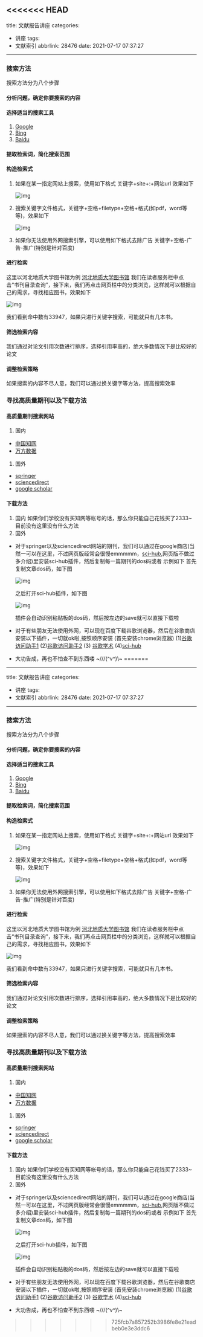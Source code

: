 <<<<<<< HEAD
---
title: 文献报告讲座
categories:
  - 讲座
tags:
  - 文献索引
abbrlink: 28476
date: 2021-07-17 07:37:27
---

### 搜索方法

搜索方法分为八个步骤 <!-- more --> 

#### 分析问题，确定你要搜索的内容

#### 选择适当的搜索工具

1. [Google](http://www.google.com/)
2. [Bing](https://cn.bing.com/?ensearch=1&FORM=BEHPTB)
3. [Baidu](https://www.baidu.com/)

#### 提取检索词，简化搜索范围

#### 构造检索式

1. 如果在某一指定网站上搜索，使用如下格式 关键字+site+:+网站url
   效果如下

   ![img](/img/speech1.jpg)

2. 搜索关键字文件格式，关键字+空格+filetype+空格+格式(如pdf，word等等)，效果如下

   ![img](/img/speech2.jpg)

3. 如果你无法使用外网搜索引擎，可以使用如下格式去除广告 关键字+空格-广告-推广(特别是针对百度)

#### 进行检索

这里以河北地质大学图书馆为例
[河北地质大学图书馆](http://tsg.hgu.edu.cn/index.htm)
我们在读者服务栏中点击“书刊目录查询”，接下来，我们再点击网页栏中的分类浏览，这样就可以根据自己的需求，寻找相应图书，效果如下

![img](/img/speech3.jpg)

我们看到命中数有33947，如果只进行关键字搜索，可能就只有几本书。

#### 筛选检索内容

我们通过对论文引用次数进行排序，选择引用率高的，绝大多数情况下是比较好的论文

#### 调整检索策略

如果搜索的内容不尽人意，我们可以通过换关键字等方法，提高搜索效率

### 寻找高质量期刊以及下载方法

#### 高质量期刊搜索网站

1. 国内

- [中国知网](https://www.cnki.net/)
- [万方数据](http://www.wanfangdata.com.cn/index.html)

1. 国外

- [springer](https://www.springer.com/)
- [sciencedirect](https://www.sciencedirect.com/)
- [google scholar](https://scholar.google.com/)

#### 下载方法

1. 国内
   如果你们学校没有买知网等帐号的话，那么你只能自己花钱买了2333~
   目前没有这里没有什么方法
2. 国外

- 对于springer以及sciencedirect网站的期刊，我们可以通过在google商店(当然一可以在这里，不过网页版经常会很慢emmmmm，[sci-hub](http://tool.yovisun.com/scihub/),网页版不做过多介绍)里安装sci-hub插件，然后复制每一篇期刊的dos码或者
  示例如下
  首先复制文章dos码，如下图

  ![img](/img/speech4.jpg)

  之后打开sci-hub插件，如下图

  ![img](/img/speech5.jpg)

  插件会自动识别粘贴板的dos码，然后按左边的save就可以直接下载啦

- 对于有些朋友无法使用外网，可以现在百度下载谷歌浏览器，然后在谷歌商店安装以下插件，一切就ok啦,按照顺序安装 (首先安装chrome浏览器)
  (1)[谷歌访问助手1](https://chrome.google.com/webstore/detail/谷歌访问助手gocklaboggjfkolaknpbhddbaopcepfp?utm_source=chrome-ntp-icon)
  (2)[谷歌访问助手2](https://chrome.google.com/webstore/detail/pp谷歌访问助手/kahndhhhcnignmbbpiobmdlgjhgfkfil?utm_source=chrome-ntp-icon)
  (3) [谷歌学术](https://chrome.google.com/webstore/detail/google-scholar-button/ldipcbpaocekfooobnbcddclnhejkcpn?utm_source=chrome-ntp-icon)
  (4)[sci-hub](https://chrome.google.com/webstore/detail/auto-sci-hub/nlogbpfgpkffmombiknfdoogphkimmmd?utm_source=chrome-ntp-icon)

- 大功告成，再也不怕查不到东西喽 ~///(^v^)\\~
=======
---
title: 文献报告讲座
categories:
  - 讲座
tags:
  - 文献索引
abbrlink: 28476
date: 2021-07-17 07:37:27
---

### 搜索方法

搜索方法分为八个步骤 <!-- more --> 

#### 分析问题，确定你要搜索的内容

#### 选择适当的搜索工具

1. [Google](http://www.google.com/)
2. [Bing](https://cn.bing.com/?ensearch=1&FORM=BEHPTB)
3. [Baidu](https://www.baidu.com/)

#### 提取检索词，简化搜索范围

#### 构造检索式

1. 如果在某一指定网站上搜索，使用如下格式 关键字+site+:+网站url
   效果如下

   ![img](/img/speech1.jpg)

2. 搜索关键字文件格式，关键字+空格+filetype+空格+格式(如pdf，word等等)，效果如下

   ![img](/img/speech2.jpg)

3. 如果你无法使用外网搜索引擎，可以使用如下格式去除广告 关键字+空格-广告-推广(特别是针对百度)

#### 进行检索

这里以河北地质大学图书馆为例
[河北地质大学图书馆](http://tsg.hgu.edu.cn/index.htm)
我们在读者服务栏中点击“书刊目录查询”，接下来，我们再点击网页栏中的分类浏览，这样就可以根据自己的需求，寻找相应图书，效果如下

![img](/img/speech3.jpg)

我们看到命中数有33947，如果只进行关键字搜索，可能就只有几本书。

#### 筛选检索内容

我们通过对论文引用次数进行排序，选择引用率高的，绝大多数情况下是比较好的论文

#### 调整检索策略

如果搜索的内容不尽人意，我们可以通过换关键字等方法，提高搜索效率

### 寻找高质量期刊以及下载方法

#### 高质量期刊搜索网站

1. 国内

- [中国知网](https://www.cnki.net/)
- [万方数据](http://www.wanfangdata.com.cn/index.html)

1. 国外

- [springer](https://www.springer.com/)
- [sciencedirect](https://www.sciencedirect.com/)
- [google scholar](https://scholar.google.com/)

#### 下载方法

1. 国内
   如果你们学校没有买知网等帐号的话，那么你只能自己花钱买了2333~
   目前没有这里没有什么方法
2. 国外

- 对于springer以及sciencedirect网站的期刊，我们可以通过在google商店(当然一可以在这里，不过网页版经常会很慢emmmmm，[sci-hub](http://tool.yovisun.com/scihub/),网页版不做过多介绍)里安装sci-hub插件，然后复制每一篇期刊的dos码或者
  示例如下
  首先复制文章dos码，如下图

  ![img](/img/speech4.jpg)

  之后打开sci-hub插件，如下图

  ![img](/img/speech5.jpg)

  插件会自动识别粘贴板的dos码，然后按左边的save就可以直接下载啦

- 对于有些朋友无法使用外网，可以现在百度下载谷歌浏览器，然后在谷歌商店安装以下插件，一切就ok啦,按照顺序安装 (首先安装chrome浏览器)
  (1)[谷歌访问助手1](https://chrome.google.com/webstore/detail/谷歌访问助手gocklaboggjfkolaknpbhddbaopcepfp?utm_source=chrome-ntp-icon)
  (2)[谷歌访问助手2](https://chrome.google.com/webstore/detail/pp谷歌访问助手/kahndhhhcnignmbbpiobmdlgjhgfkfil?utm_source=chrome-ntp-icon)
  (3) [谷歌学术](https://chrome.google.com/webstore/detail/google-scholar-button/ldipcbpaocekfooobnbcddclnhejkcpn?utm_source=chrome-ntp-icon)
  (4)[sci-hub](https://chrome.google.com/webstore/detail/auto-sci-hub/nlogbpfgpkffmombiknfdoogphkimmmd?utm_source=chrome-ntp-icon)

- 大功告成，再也不怕查不到东西喽 ~///(^v^)\\~
>>>>>>> 725fcb7a857252b3986fe8e21eadbeb0e3e3ddc6
